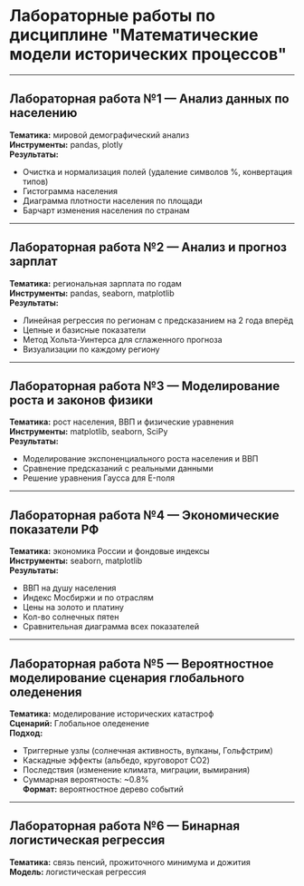 # Лабораторные работы по дисциплине "Математические модели исторических процессов"

---

## Лабораторная работа №1 — Анализ данных по населению

**Тематика:** мировой демографический анализ  
**Инструменты:** pandas, plotly  
**Результаты:**

- Очистка и нормализация полей (удаление символов %, конвертация типов)
- Гистограмма населения
- Диаграмма плотности населения по площади
- Барчарт изменения населения по странам

---

## Лабораторная работа №2 — Анализ и прогноз зарплат

**Тематика:** региональная зарплата по годам  
**Инструменты:** pandas, seaborn, matplotlib  
**Результаты:**

- Линейная регрессия по регионам с предсказанием на 2 года вперёд
- Цепные и базисные показатели
- Метод Хольта-Уинтерса для сглаженного прогноза
- Визуализации по каждому региону

---

## Лабораторная работа №3 — Моделирование роста и законов физики

**Тематика:** рост населения, ВВП и физические уравнения  
**Инструменты:** matplotlib, seaborn, SciPy  
**Результаты:**

- Моделирование экспоненциального роста населения и ВВП
- Сравнение предсказаний с реальными данными
- Решение уравнения Гаусса для E-поля

---

## Лабораторная работа №4 — Экономические показатели РФ

**Тематика:** экономика России и фондовые индексы  
**Инструменты:** seaborn, matplotlib  
**Результаты:**

- ВВП на душу населения
- Индекс Мосбиржи и по отраслям
- Цены на золото и платину
- Кол-во солнечных пятен
- Сравнительная диаграмма всех показателей

---

## Лабораторная работа №5 — Вероятностное моделирование сценария глобального оледенения

**Тематика:** моделирование исторических катастроф  
**Сценарий:** Глобальное оледенение  
**Подход:**

- Триггерные узлы (солнечная активность, вулканы, Гольфстрим)
- Каскадные эффекты (альбедо, круговорот CO2)
- Последствия (изменение климата, миграции, вымирания)
- Суммарная вероятность: ~0.8%  
  **Формат:** вероятностное дерево событий

---

## Лабораторная работа №6 — Бинарная логистическая регрессия

**Тематика:** связь пенсий, прожиточного минимума и дожития  
**Модель:** логистическая регрессия  
